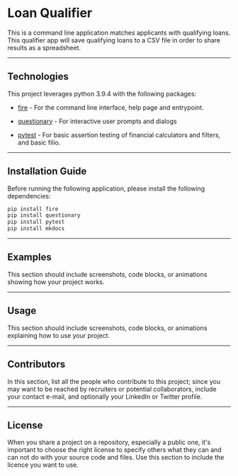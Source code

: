 # Loan Qualifier

This is a command line application matches applicants with qualifying loans. This qualifier app will save qualifying loans to a CSV file in order to share results as a spreadsheet.

---

## Technologies

This project leverages python 3.9.4 with the following packages:

* [fire](https://github.com/google/python-fire) - For the command line interface, help page and entrypoint.

* [questionary](https://github.com/tmbo/questionary) - For interactive user prompts and dialogs

* [pytest](https://docs.pytest.org/en/stable) - For basic assertion testing of financial calculators and filters, and basic filio.

---

## Installation Guide

Before running the following application, please install the following dependencies:

```python
pip install fire
pip install questionary
pip install pytest
pip install mkdocs
```
---

## Examples

This section should include screenshots, code blocks, or animations showing how your project works.

---

## Usage

This section should include screenshots, code blocks, or animations explaining how to use your project.

---

## Contributors

In this section, list all the people who contribute to this project; since you may want to be reached by recruiters or potential collaborators, include your contact e-mail, and optionally your LinkedIn or Twitter profile.

---

## License

When you share a project on a repository, especially a public one, it's important to choose the right license to specify others what they can and can not do with your source code and files. Use this section to include the licence you want to use.
